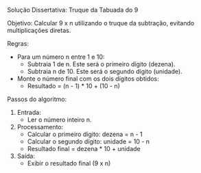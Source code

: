 Solução Dissertativa: Truque da Tabuada do 9

Objetivo:
Calcular 9 x n utilizando o truque da subtração, evitando multiplicações diretas.

Regras:
- Para um número n entre 1 e 10:
  - Subtraia 1 de n. Este será o primeiro dígito (dezena).
  - Subtraia n de 10. Este será o segundo dígito (unidade).
- Monte o número final com os dois dígitos obtidos:
  - Resultado = (n - 1) * 10 + (10 - n)

Passos do algoritmo:
1. Entrada:
   - Ler o número inteiro n.
2. Processamento:
   - Calcular o primeiro dígito: dezena = n - 1
   - Calcular o segundo dígito: unidade = 10 - n
   - Resultado final = dezena * 10 + unidade
3. Saída:
   - Exibir o resultado final (9 x n)